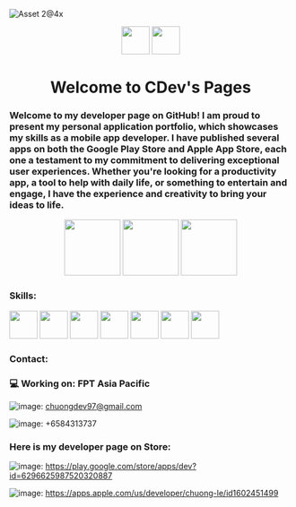 <!--
**onstonboy/onstonboy** is a ✨ _special_ ✨ repository because its `README.md` (this file) appears on your GitHub profile.

### Hi there 👋

Here are some ideas to get you started:

- 🔭 I’m currently working on ...
- 🌱 I’m currently learning ...
- 👯 I’m looking to collaborate on ...
- 🤔 I’m looking for help with ...
- 💬 Ask me about ...
- 📫 How to reach me: ...
- 😄 Pronouns: ...
- ⚡ Fun fact: ...
-->


![Asset 2@4x](https://user-images.githubusercontent.com/22241392/216362508-31ca9779-bd04-4afc-9185-1e53033c2955.png)

<div align="center">
<img src="https://user-images.githubusercontent.com/74038190/213844263-a8897a51-32f4-4b3b-b5c2-e1528b89f6f3.png" width="50px" />
<img src="https://user-images.githubusercontent.com/74038190/213844263-a8897a51-32f4-4b3b-b5c2-e1528b89f6f3.png" width="50px" /><h1>&nbsp; Welcome to CDev's Pages &nbsp;</h1>
</div>

### Welcome to my developer page on GitHub! I am proud to present my personal application portfolio, which showcases my skills as a mobile app developer. I have published several apps on both the Google Play Store and Apple App Store, each one a testament to my commitment to delivering exceptional user experiences. Whether you're looking for a productivity app, a tool to help with daily life, or something to entertain and engage, I have the experience and creativity to bring your ideas to life.

<div align="center">
  <img src="https://user-images.githubusercontent.com/74038190/216122041-518ac897-8d92-4c6b-9b3f-ca01dcaf38ee.png" width="100" />
  <img src="https://user-images.githubusercontent.com/74038190/216122041-518ac897-8d92-4c6b-9b3f-ca01dcaf38ee.png" width="100" />
  <img src="https://user-images.githubusercontent.com/74038190/216122041-518ac897-8d92-4c6b-9b3f-ca01dcaf38ee.png" width="100" /> 
</div>

### Skills:
<div>
<img src="https://user-images.githubusercontent.com/22241392/217015886-a5efe3ea-5175-4b18-a8d9-35435c0226f5.png" width="50px" />
<img src="https://user-images.githubusercontent.com/22241392/217016613-649d46a2-57dd-4361-99e8-ced22b26939b.png" width="50px" />
<img src="https://user-images.githubusercontent.com/22241392/217016740-0fcd7943-5750-46e9-854f-8b9ed70cebd0.png" width="50px" />
<img src="https://user-images.githubusercontent.com/22241392/217016858-54a69194-745c-4680-94ba-2e4083a28ca5.png" width="50px" />
<img src="https://user-images.githubusercontent.com/22241392/217018171-6768bc8c-95d8-4086-8f0b-a39b35fe45d5.png" width="50px" />

<img src="https://user-images.githubusercontent.com/22241392/217016465-567a5c2b-3589-409e-bcda-e32270f6257a.png" width="50px" />
<img src="https://user-images.githubusercontent.com/22241392/217016314-58eee8ab-3994-4d4c-babc-31b04e31eed2.png" width="50px" />
</div>

<!-- [![My Skills](https://skillicons.dev/icons?i=androidstudio,flutter,reactivex,java,kotlin,firebase,aws&perline=3)](https://skillicons.dev) -->


### Contact:
### 💻 Working on: FPT Asia Pacific

![image](https://user-images.githubusercontent.com/22241392/216363213-854ad75e-970b-4aaa-b753-5c5d56f86dd8.png): chuongdev97@gmail.com

![image](https://user-images.githubusercontent.com/22241392/216363445-8394a4c0-a624-4d83-9772-f8341942aad5.png): +6584313737


### Here is my developer page on Store:

![image](https://user-images.githubusercontent.com/22241392/216364310-a1a2156e-87fe-4276-88f6-ace7b1d913e1.png): https://play.google.com/store/apps/dev?id=6296625987520320887

![image](https://user-images.githubusercontent.com/22241392/216364385-5404c081-700a-4dff-ad18-3eb87a70d680.png): https://apps.apple.com/us/developer/chuong-le/id1602451499

